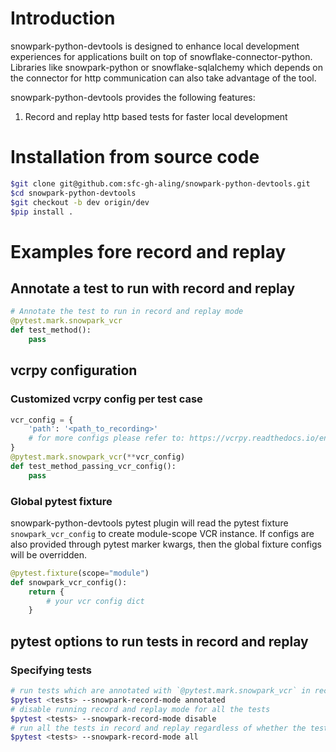 # Introduction

snowpark-python-devtools is designed to enhance local development experiences for applications
built on top of snowflake-connector-python. Libraries like snowpark-python or snowflake-sqlalchemy which depends
on the connector for http communication can also take advantage of the tool.

snowpark-python-devtools provides the following features:

1. Record and replay http based tests for faster local development


# Installation from source code

```bash
$git clone git@github.com:sfc-gh-aling/snowpark-python-devtools.git
$cd snowpark-python-devtools
$git checkout -b dev origin/dev
$pip install .
```

# Examples fore record and replay

## Annotate a test to run with record and replay

```python
# Annotate the test to run in record and replay mode
@pytest.mark.snowpark_vcr
def test_method():
    pass
```

## vcrpy configuration

### Customized vcrpy config per test case

```python
vcr_config = {
    'path': '<path_to_recording>'
    # for more configs please refer to: https://vcrpy.readthedocs.io/en/latest/configuration.html
}
@pytest.mark.snowpark_vcr(**vcr_config)
def test_method_passing_vcr_config():
    pass
```

### Global pytest fixture

snowpark-python-devtools pytest plugin will read the pytest fixture `snowpark_vcr_config` to create module-scope
VCR instance. If configs are also provided through pytest marker kwargs, then
the global fixture configs will be overridden.

```python
@pytest.fixture(scope="module")
def snowpark_vcr_config():
    return {
        # your vcr config dict
    }
```

## pytest options to run tests in record and replay

### Specifying tests

```bash
# run tests which are annotated with `@pytest.mark.snowpark_vcr` in record and replay, this is the default mode
$pytest <tests> --snowpark-record-mode annotated
# disable running record and replay mode for all the tests
$pytest <tests> --snowpark-record-mode disable
# run all the tests in record and replay regardless of whether the tests are being annotated with `@pytest.mark.snowpark_vcr`
$pytest <tests> --snowpark-record-mode all
```
